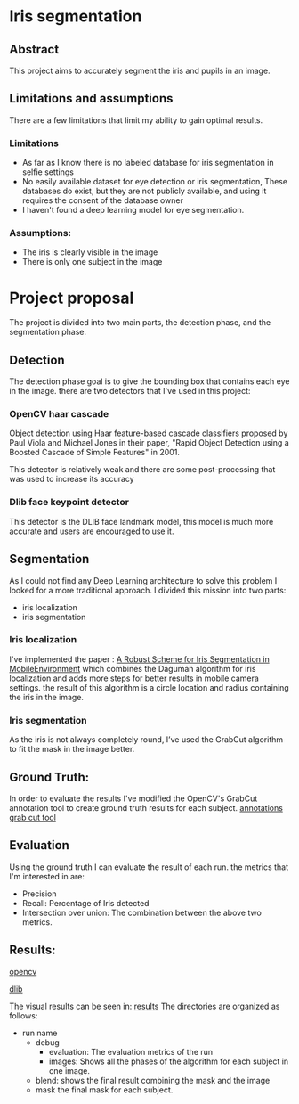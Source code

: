 # Iris segmentation
## Abstract
This project aims to accurately segment the iris and pupils in an image.

## Limitations and assumptions
 There are a few limitations that limit my ability to gain optimal results.
### Limitations
 - As far as I know there is no labeled database for iris segmentation in selfie settings
 - No easily available dataset for eye detection or iris segmentation, These databases do exist, but they are not publicly available, and using it requires the consent of the database owner
- I haven't found a deep learning model for eye segmentation.
### Assumptions:
 - The iris is clearly visible in the image
 - There is only one subject in the image

# Project proposal

The project is divided into two main parts, the detection phase, and the segmentation phase.

## Detection
The detection phase goal is to give the bounding box that contains each eye in the image.
there are two detectors that I've used in this project:
### OpenCV haar cascade
Object detection using Haar feature-based cascade classifiers proposed by Paul Viola and Michael Jones in their paper, "Rapid Object Detection using a Boosted Cascade of Simple Features" in 2001.
 
This detector is relatively weak and there are some post-processing that was used to increase its accuracy  

### Dlib face keypoint detector
This detector is the DLIB face landmark model, this model is much more accurate and users are encouraged to use it.


## Segmentation
As I could not find any Deep Learning architecture to solve this problem I looked for a more traditional approach. 
I divided this mission into two parts:
- iris localization
- iris segmentation
### **Iris localization**
I've implemented the paper :
[A Robust Scheme for Iris Segmentation in MobileEnvironment](/A_Robust_Scheme_for_Iris%20_Segmentation_in_MobileEnvironment.pdf)
which combines the Daguman algorithm for iris localization and adds more steps for better results in mobile camera settings.
the result of this algorithm is a circle location and radius containing the iris in the image.
### **Iris segmentation**
As the iris is not always completely round, I’ve used
the GrabCut algorithm to fit the mask in the image better.

## Ground Truth:
In order to evaluate the results I've modified the OpenCV's GrabCut annotation tool to create ground truth results for each subject.
[annotations](/gt/annotations) 
[grab cut tool](utils/grabcut.py)

## Evaluation  
Using the ground truth I can evaluate the result of each run.
the metrics that I'm interested in are:
- Precision
- Recall: Percentage of Iris detected
- Intersection over union: The combination between the above two metrics.

## Results:

[opencv](out/opencv_haar/debug/evaluation/results.csv) 

[dlib](out/dlib/debug/evaluation/results.csv) 

The visual results can be seen in:
[results](out) 
The directories are organized as follows:
- run name  
    - debug
        - evaluation: The evaluation metrics of the run
        - images: Shows all the phases of the algorithm for each subject in one image.
    - blend: shows the final result combining the mask and the image
    - mask the final mask for each subject.











